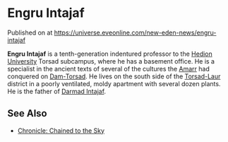 # Engru Intajaf
Published on  at https://universe.eveonline.com/new-eden-news/engru-intajaf

**Engru Intajaf** is a tenth-generation indentured professor to the [Hedion University](32yJYVHiayBqLEZq4ulJrd) Torsad subcampus, where he has a basement office. He is a specialist in the ancient texts of several of the cultures the [Amarr](6BPFRy27fN4LnYlIyzvEwo) had conquered on [Dam-Torsad](UI6KVmdCZ0H42EvHijFVZ). He lives on the south side of the [Torsad-Laur](2w4NAgugzCIUNDLfeIk0C8) district in a poorly ventilated, moldy apartment with several dozen plants. He is the father of [Darmad Intajaf](1j47229ihLCvpUcYuVUKft).

See Also
--------
-   [Chronicle: Chained to the Sky](5dHoDzuRHMPK92LU582mIQ)

